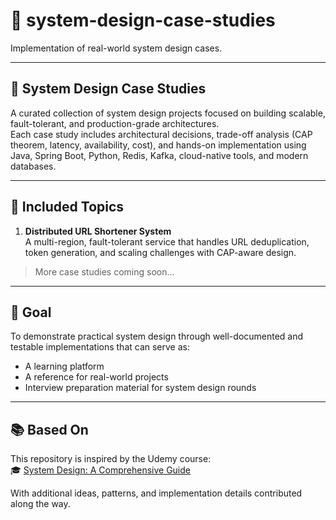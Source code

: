 # 🧠 system-design-case-studies

Implementation of real-world system design cases.

---

## 🔧 System Design Case Studies

A curated collection of system design projects focused on building scalable, fault-tolerant, and production-grade architectures.  
Each case study includes architectural decisions, trade-off analysis (CAP theorem, latency, availability, cost), and hands-on implementation using Java, Spring Boot, Python, Redis, Kafka, cloud-native tools, and modern databases.

---

## 📌 Included Topics

1. **Distributed URL Shortener System**  
   A multi-region, fault-tolerant service that handles URL deduplication, token generation, and scaling challenges with CAP-aware design.

> More case studies coming soon...

---

## 📂 Goal

To demonstrate practical system design through well-documented and testable implementations that can serve as:
- A learning platform
- A reference for real-world projects
- Interview preparation material for system design rounds

---

## 📚 Based On

This repository is inspired by the Udemy course:  
🎓 [System Design: A Comprehensive Guide](https://www.udemy.com/course/system-design-a-comprehensive-guide)

With additional ideas, patterns, and implementation details contributed along the way.
